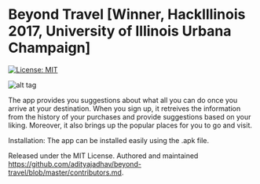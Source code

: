 # Beyond Travel [Winner, HackIllinois 2017, University of Illinois Urbana Champaign]

[![License: MIT](https://img.shields.io/github/license/mashape/apistatus.svg)](https://opensource.org/licenses/MIT)

![alt tag](https://github.com/adityajadhav/beyond-travel/blob/master/travel-pro.png)

The app provides you suggestions about what all you can do once you arrive at your destination.
When you sign up, it retreives the information from the history of your purchases and provide suggestions based on your liking. Moreover, it also brings up the popular places for you to go and visit. 


Installation: 
The app can be installed easily using the .apk file.

Released under the MIT License.
Authored and maintained https://github.com/adityajadhav/beyond-travel/blob/master/contributors.md.

